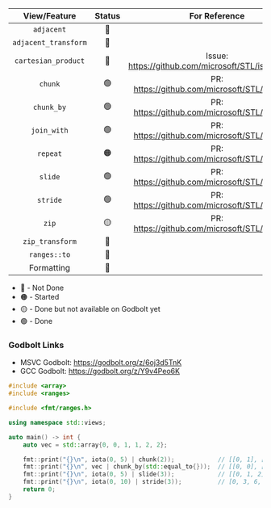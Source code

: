 |View/Feature|Status|For Reference|
|:-:|:-:|:-:|
|`adjacent`|:red_circle:|
|`adjacent_transform`|:red_circle:|
|`cartesian_product`|:red_circle: |Issue: https://github.com/microsoft/STL/issues/2923|
|`chunk`|:green_circle:| PR: https://github.com/microsoft/STL/pull/2685|
|`chunk_by`|:green_circle:| PR: https://github.com/microsoft/STL/pull/2565
|`join_with`|:green_circle: | PR: https://github.com/microsoft/STL/pull/2619|
|`repeat`|:orange_circle: |PR: https://github.com/microsoft/STL/pull/3142|
|`slide`|:green_circle:| PR: https://github.com/microsoft/STL/pull/2670 |
|`stride`|:green_circle: | PR: https://github.com/microsoft/STL/pull/2981|
|`zip`|:yellow_circle: | PR: https://github.com/microsoft/STL/pull/3035|
|`zip_transform`|:red_circle:| 
|`ranges::to`|:red_circle:|
|Formatting|:red_circle:|

* 🔴 - Not Done
* 🟠 - Started
* 🟡 - Done but not available on Godbolt yet
* 🟢 - Done

### Godbolt Links
* MSVC Godbolt: https://godbolt.org/z/6oj3d5TnK
* GCC  Godbolt: https://godbolt.org/z/Y9v4Peo6K

```cpp
#include <array>
#include <ranges>

#include <fmt/ranges.h>

using namespace std::views;

auto main() -> int {
    auto vec = std::array{0, 0, 1, 1, 2, 2};

    fmt::print("{}\n", iota(0, 5) | chunk(2));            // [[0, 1], [2, 3], [4]]
    fmt::print("{}\n", vec | chunk_by(std::equal_to{}));  // [[0, 0], [1, 1], [2, 2]]
    fmt::print("{}\n", iota(0, 5) | slide(3));            // [[0, 1, 2], [1, 2, 3], [2, 3, 4]]
    fmt::print("{}\n", iota(0, 10) | stride(3));          // [0, 3, 6, 9]
    return 0;
}
```
